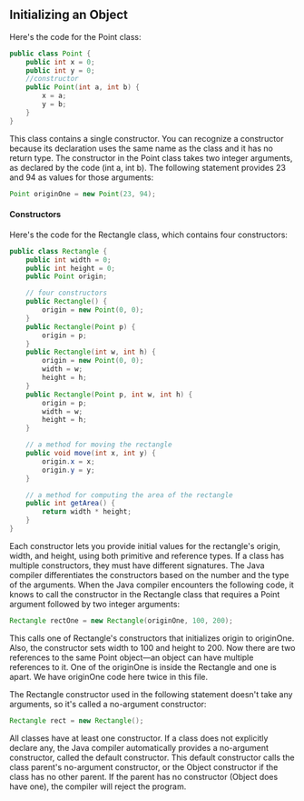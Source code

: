 ## Initializing an Object

Here's the code for the Point class:

```java
public class Point {
    public int x = 0;
    public int y = 0;
    //constructor
    public Point(int a, int b) {
        x = a;
        y = b;
    }
}
```

This class contains a single constructor. You can recognize a constructor because its declaration uses the same name as the class and it has no return type. The constructor in the Point class takes two integer arguments, as declared by the code (int a, int b). The following statement provides 23 and 94 as values for those arguments:

```java
Point originOne = new Point(23, 94);
```


#### Constructors

Here's the code for the Rectangle class, which contains four constructors:

```java
public class Rectangle {
    public int width = 0;
    public int height = 0;
    public Point origin;

    // four constructors
    public Rectangle() {
        origin = new Point(0, 0);
    }
    public Rectangle(Point p) {
        origin = p;
    }
    public Rectangle(int w, int h) {
        origin = new Point(0, 0);
        width = w;
        height = h;
    }
    public Rectangle(Point p, int w, int h) {
        origin = p;
        width = w;
        height = h;
    }

    // a method for moving the rectangle
    public void move(int x, int y) {
        origin.x = x;
        origin.y = y;
    }

    // a method for computing the area of the rectangle
    public int getArea() {
        return width * height;
    }
}
```

Each constructor lets you provide initial values for the rectangle's origin, width, and height, using both primitive and reference types. If a class has multiple constructors, they must have different signatures. The Java compiler differentiates the constructors based on the number and the type of the arguments. When the Java compiler encounters the following code, it knows to call the constructor in the Rectangle class that requires a Point argument followed by two integer arguments:

```java
Rectangle rectOne = new Rectangle(originOne, 100, 200);
```

This calls one of Rectangle's constructors that initializes origin to originOne. Also, the constructor sets width to 100 and height to 200. Now there are two references to the same Point object—an object can have multiple references to it. One of the originOne is inside the Rectangle and one is apart. We have originOne code here twice in this file.

The Rectangle constructor used in the following statement doesn't take any arguments, so it's called a no-argument constructor:

```java
Rectangle rect = new Rectangle();
```

All classes have at least one constructor. If a class does not explicitly declare any, the Java compiler automatically provides a no-argument constructor, called the default constructor. This default constructor calls the class parent's no-argument constructor, or the Object constructor if the class has no other parent. If the parent has no constructor (Object does have one), the compiler will reject the program.
